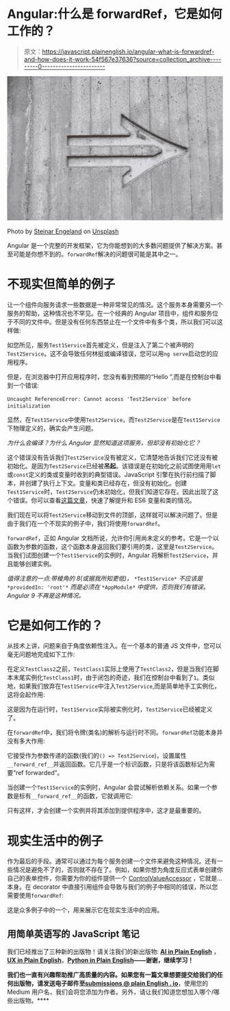 # Angular:什么是 forwardRef，它是如何工作的？

> 原文：<https://javascript.plainenglish.io/angular-what-is-forwardref-and-how-does-it-work-54f567e37636?source=collection_archive---------0----------------------->

![](img/070b9e648c616bd7c7a51a1465518efd.png)

Photo by [Steinar Engeland](https://unsplash.com/@steinart?utm_source=unsplash&utm_medium=referral&utm_content=creditCopyText) on [Unsplash](https://unsplash.com/s/photos/arrow?utm_source=unsplash&utm_medium=referral&utm_content=creditCopyText)

Angular 是一个完整的开发框架，它为你能想到的大多数问题提供了解决方案。甚至可能是你想不到的。`forwardRef`解决的问题很可能是其中之一。

# 不现实但简单的例子

让一个组件向服务请求一些数据是一种非常常见的情况。这个服务本身需要另一个服务的帮助，这种情况也不罕见。在一个经典的 Angular 项目中，组件和服务位于不同的文件中。但是没有任何东西禁止在一个文件中有多个类，所以我们可以这样做:

如您所见，服务`Test1Service`首先被定义，但是注入了第二个被声明的`Test2Service`。这不会导致任何林挺或编译错误，您可以用`ng serve`启动您的应用程序。

但是，在浏览器中打开应用程序时，您没有看到预期的“Hello ”,而是在控制台中看到一个错误:

```
Uncaught ReferenceError: Cannot access 'Test2Service' before initialization
```

显然，在`Test1Service`中使用`Test2Service`，而`Test2Service`是在`Test1Service`下物理定义的，确实会产生问题。

*为什么会编译？为什么 Angular 显然知道这项服务，但却没有初始化它？*

这个错误没有告诉我们`Test2Service`没有被定义，它清楚地告诉我们它还没有被初始化。是因为`Test2Service`已经被**吊起**。该错误是在初始化之前试图使用用`let`或`const`定义的类或变量时收到的典型错误。JavaScript 引擎在执行前扫描了脚本，并创建了执行上下文。变量和类已经存在，但没有初始化。创建`Test1Service`时，`Test2Service`仍未初始化，但我们知道它存在。因此出现了这个错误。你可以查看[这篇文章](https://medium.com/javascript-in-plain-english/javascript-interview-question-what-is-hoisting-e02c1f95d5a4)，快速了解提升和 ES6 变量和类的情况。

我们现在可以将`Test2Service`移动到文件的顶部，这样就可以解决问题了。但是由于我们在一个不现实的例子中，我们将使用`forwardRef`。

`forwardRef`，正如 Angular 文档所说，允许你引用尚未定义的参考。它是一个以函数为参数的函数，这个函数本身返回我们要引用的类，这里是`Test2Service`。当我们试图创建一个`Test1Service`的实例时，Angular 将解析`Test2Service`，并且能够创建实例。

*值得注意的一点:带棱角的 8(或据我所知更低)，* `*Test1Service*` *不应该是* `*providedIn: 'root'*` *而是必须在* `*AppModule*` *中提供，否则我们有错误。Angular 9 不再是这种情况。*

# 它是如何工作的？

从技术上讲，问题来自于角度依赖性注入。在一个基本的普通 JS 文件中，您可以毫无问题地完成如下工作:

在定义`TestClass2`之前，`TestClass1`实际上使用了`TestClass2`，但是当我们在脚本末尾实例化`TestClass1`时，由于闭包的奇迹，我们在控制台中看到了`1`。类似地，如果我们放弃在`Test1Service`中注入`Test2Service`,而是简单地手工实例化，这将会起作用:

这是因为在运行时，`Test1Service`实际被实例化时，`Test2Service`已经被定义了。

在`forwardRef`中，我们将令牌(类名)的解析与运行时不同。`forwardRef`功能本身并没有多大作用:

它接受作为参数传递的函数(我们的`() => Test2Service`)，设置属性`__forward_ref__`并返回函数。它几乎是一个标识函数，只是将该函数标记为需要“ref forwarded”。

当创建一个`Test1Service`的实例时，Angular 会尝试解析依赖关系。如果一个参数是标有`__forward_ref__`的函数，它就调用它:

只有这样，才会创建一个实例并将其添加到提供程序中，这才是最重要的。

# 现实生活中的例子

作为最后的手段。通常可以通过为每个服务创建一个文件来避免这种情况。还有一些情况是避免不了的，否则就不存在了。例如，如果你想为角度反应式表单创建你自己的表单控件，你需要为你的组件提供一个 [ControlValueAccessor](https://angular.io/api/forms/ControlValueAccessor) ，它就是…本身。在 decorator 中直接引用组件会导致与我们的例子中相同的错误，所以您需要使用`forwardRef`:

这是众多例子中的一个，用来展示它在现实生活中的应用。

## **用简单英语写的 JavaScript 笔记**

我们已经推出了三种新的出版物！请关注我们的新出版物: [**AI in Plain English**](https://medium.com/ai-in-plain-english) ，[**UX in Plain English**](https://medium.com/ux-in-plain-english)，[**Python in Plain English**](https://medium.com/python-in-plain-english)**——谢谢，继续学习！**

**我们也一直有兴趣帮助推广高质量的内容。如果您有一篇文章想要提交给我们的任何出版物，请发送电子邮件至[**submissions @ plain English . io**](mailto:submissions@plainenglish.io)**，使用您的 Medium 用户名，我们会将您添加为作者。另外，请让我们知道您想加入哪个/哪些出版物。****